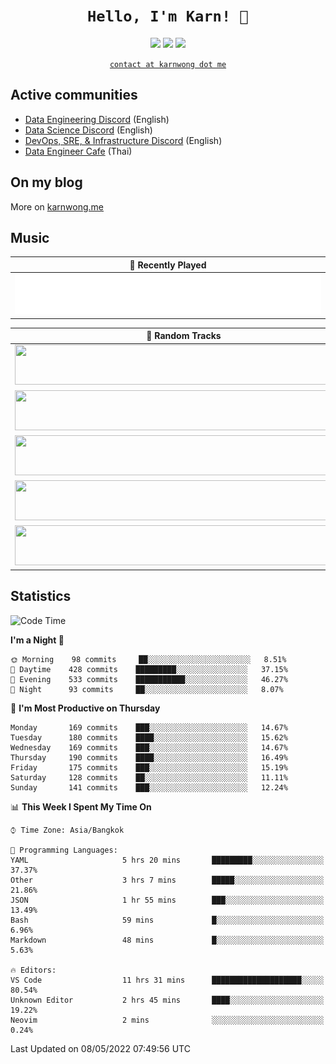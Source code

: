 <h1 align="center"><code>Hello, I'm Karn! 👋</code></h1>

<p align="center">
<a href="https://www.linkedin.com/in/karn-w-7b535b202"><img src="https://img.shields.io/badge/-karn&ndash;w&ndash;7b535b202-0072b1?style=flat&logo=Linkedin&logoColor=white" /></a>
<a href="https://github.com/kahnwong"><img src="https://img.shields.io/badge/-kahnwong-3a3a3a?style=flat&logo=GitHub&logoColor=white" /></a>
<a href="https://www.discord.com"><img src="https://img.shields.io/badge/-kahnwong%237593-5865F2?style=flat&logo=discord&logoColor=white" /></a>
</p>

<p align="center">
<a href="mailto:contact@karnwong.me"><code>contact at karnwong dot me</code></a>
</p>

## Active communities

- [Data Engineering Discord](https://invite.gg/dataengineering) (English)
- [Data Science Discord](https://discord.com/invite/UYNaemm) (English)
- [DevOps, SRE, & Infrastructure Discord](https://discord.com/invite/VEEnHkPzY6) (English)
- [Data Engineer Cafe](https://discuss.dataengineercafe.io) (Thai)

## On my blog

<!-- blog starts -->

<!-- blog ends -->

More on [karnwong.me](https://www.karnwong.me/posts/)

</td><td valign="top" width="33%">

## Music

| 🎵 Recently Played                                                                                                                                                                                                                                |
| ------------------------------------------------------------------------------------------------------------------------------------------------------------------------------------------------------------------------------------------------- |
| <a href="https://raw.githubusercontent.com/kahnwong/subsonic-github-readme/master/output/now-playing.svg"><img src="https://raw.githubusercontent.com/kahnwong/subsonic-github-readme/master/output/now-playing.svg" width="540" height="64"></a> |

<table>
  <thead>
    <tr>
      <th>🔀 Random Tracks</th>
    </tr>
  </thead>
  <tbody>
    <tr>
      <td>
        <a
          href="https://raw.githubusercontent.com/kahnwong/subsonic-github-readme/master/output/random-song-0.svg"
          ><img
            src="https://raw.githubusercontent.com/kahnwong/subsonic-github-readme/master/output/random-song-0.svg"
            width="540"
            height="64"
        /></a>
      </td>
    </tr>
    <tr></tr>
    <!-- hide gray row -->
    <tr>
      <td>
        <a
          href="https://raw.githubusercontent.com/kahnwong/subsonic-github-readme/master/output/random-song-1.svg"
          ><img
            src="https://raw.githubusercontent.com/kahnwong/subsonic-github-readme/master/output/random-song-1.svg"
            width="540"
            height="64"
        /></a>
      </td>
    </tr>
    <tr></tr>
    <!-- hide gray row -->
    <tr>
      <td>
        <a
          href="https://raw.githubusercontent.com/kahnwong/subsonic-github-readme/master/output/random-song-2.svg"
          ><img
            src="https://raw.githubusercontent.com/kahnwong/subsonic-github-readme/master/output/random-song-2.svg"
            width="540"
            height="64"
        /></a>
      </td>
    </tr>
    <tr></tr>
    <!-- hide gray row -->
    <tr>
      <td>
        <a
          href="https://raw.githubusercontent.com/kahnwong/subsonic-github-readme/master/output/random-song-3.svg"
          ><img
            src="https://raw.githubusercontent.com/kahnwong/subsonic-github-readme/master/output/random-song-3.svg"
            width="540"
            height="64"
        /></a>
      </td>
    </tr>
    <tr></tr>
    <!-- hide gray row -->
    <tr>
      <td>
        <a
          href="https://raw.githubusercontent.com/kahnwong/subsonic-github-readme/master/output/random-song-4.svg"
          ><img
            src="https://raw.githubusercontent.com/kahnwong/subsonic-github-readme/master/output/random-song-4.svg"
            width="540"
            height="64"
        /></a>
      </td>
    </tr>
  </tbody>
</table>

## Statistics

<!--START_SECTION:waka-->

![Code Time](http://img.shields.io/badge/Code%20Time-470%20hrs%2050%20mins-blue)

**I'm a Night 🦉**

```text
🌞 Morning    98 commits     ██░░░░░░░░░░░░░░░░░░░░░░░   8.51%
🌆 Daytime    428 commits    █████████░░░░░░░░░░░░░░░░   37.15%
🌃 Evening    533 commits    ███████████░░░░░░░░░░░░░░   46.27%
🌙 Night      93 commits     ██░░░░░░░░░░░░░░░░░░░░░░░   8.07%

```

📅 **I'm Most Productive on Thursday**

```text
Monday       169 commits    ███░░░░░░░░░░░░░░░░░░░░░░   14.67%
Tuesday      180 commits    ████░░░░░░░░░░░░░░░░░░░░░   15.62%
Wednesday    169 commits    ███░░░░░░░░░░░░░░░░░░░░░░   14.67%
Thursday     190 commits    ████░░░░░░░░░░░░░░░░░░░░░   16.49%
Friday       175 commits    ███░░░░░░░░░░░░░░░░░░░░░░   15.19%
Saturday     128 commits    ██░░░░░░░░░░░░░░░░░░░░░░░   11.11%
Sunday       141 commits    ███░░░░░░░░░░░░░░░░░░░░░░   12.24%

```

📊 **This Week I Spent My Time On**

```text
⌚︎ Time Zone: Asia/Bangkok

💬 Programming Languages:
YAML                     5 hrs 20 mins       █████████░░░░░░░░░░░░░░░░   37.37%
Other                    3 hrs 7 mins        █████░░░░░░░░░░░░░░░░░░░░   21.86%
JSON                     1 hr 55 mins        ███░░░░░░░░░░░░░░░░░░░░░░   13.49%
Bash                     59 mins             █░░░░░░░░░░░░░░░░░░░░░░░░   6.96%
Markdown                 48 mins             █░░░░░░░░░░░░░░░░░░░░░░░░   5.63%

🔥 Editors:
VS Code                  11 hrs 31 mins      ████████████████████░░░░░   80.54%
Unknown Editor           2 hrs 45 mins       ████░░░░░░░░░░░░░░░░░░░░░   19.22%
Neovim                   2 mins              ░░░░░░░░░░░░░░░░░░░░░░░░░   0.24%

```

Last Updated on 08/05/2022 07:49:56 UTC

<!--END_SECTION:waka-->

<!-- ## Languages

![Python](https://img.shields.io/badge/python-3670A0?style=for-the-badge&logo=python&logoColor=ffdd54)
![Shell Script](https://img.shields.io/badge/shell_script-%23121011.svg?style=for-the-badge&logo=gnu-bash&logoColor=white)

## DevOps / SRE

![Docker](https://img.shields.io/badge/docker-%230db7ed.svg?style=for-the-badge&logo=docker&logoColor=white)
![Terraform](https://img.shields.io/badge/terraform-%235835CC.svg?style=for-the-badge&logo=terraform&logoColor=white)
![CI/CD](https://img.shields.io/badge/GitHub_Actions-2088FF?style=for-the-badge&logo=github-actions&logoColor=white)
![Dependabot](https://img.shields.io/badge/dependabot-025E8C?style=for-the-badge&logo=dependabot&logoColor=white)
![Grafana](https://img.shields.io/badge/Grafana-F46800?style=for-the-badge&logo=grafana&logoColor=white)
![New Relic](https://img.shields.io/badge/New%20Relic-008C99?style=for-the-badge&logo=newrelic&logoColor=white)

## Data Engineering

![Dagster](https://img.shields.io/badge/dagster-task_orchestrator-%231C6FE2.svg?&style=for-the-badge&logoColor=white)
![Spark](https://img.shields.io/badge/apache%20spark-transformation-%23E25A1C.svg?&style=for-the-badge&logo=apache%20spark&logoColor=white)
![Data lake](https://img.shields.io/badge/aws_s3-data_lake-%23FF9900?style=for-the-badge&logo=amazons3&logoColor=white)

### Databases

![Postgres](https://img.shields.io/badge/postgres-%23336791.svg?&style=for-the-badge&logo=postgresql&logoColor=white)
![AmazonDynamoDB](https://img.shields.io/badge/DynamoDB-4053D6?style=for-the-badge&logo=Amazon%20DynamoDB&logoColor=white)
![BigQuery](https://img.shields.io/badge/BigQuery-%234285F4?style=for-the-badge&logoColor=white&logo=google-cloud)
![MongoDB](https://img.shields.io/badge/mongodb-%2347A248.svg?&style=for-the-badge&logo=mongodb&logoColor=white)

## DS & ML

![Pandas](https://img.shields.io/badge/pandas-%23150458.svg?style=for-the-badge&logo=pandas&logoColor=white)
![NumPy](https://img.shields.io/badge/numpy-%23013243.svg?style=for-the-badge&logo=numpy&logoColor=white)
![scikit-learn](https://img.shields.io/badge/scikit--learn-%23F7931E.svg?style=for-the-badge&logo=scikit-learn&logoColor=white)
![Spark](https://img.shields.io/badge/apache_spark-%23E25A1C.svg?&style=for-the-badge&logo=apache%20spark&logoColor=white)
![QGIS](https://img.shields.io/static/v1?style=for-the-badge&message=Qgis&color=589632&logo=Qgis&logoColor=FFFFFF&label=)

## Cloud

![AWS](https://img.shields.io/badge/AWS-%23FF9900.svg?style=for-the-badge&logo=amazon-aws&logoColor=white)
![DigitalOcean](https://img.shields.io/badge/DigitalOcean-%230167ff.svg?style=for-the-badge&logo=digitalOcean&logoColor=white)
![Google Cloud](https://img.shields.io/badge/GoogleCloud-%234285F4.svg?style=for-the-badge&logo=google-cloud&logoColor=white)
![Cloudflare](https://img.shields.io/badge/Cloudflare-F38020?style=for-the-badge&logo=Cloudflare&logoColor=white)

## Work Setup

![Visual Studio Code](https://img.shields.io/badge/vscode-0078d7.svg?style=for-the-badge&logo=visual-studio-code&logoColor=white)
![Jupyter Notebook](https://img.shields.io/badge/jupyter-F37626.svg?style=for-the-badge&logo=jupyter&logoColor=white)
![Neovim](https://img.shields.io/badge/NeoVim-%2357A143.svg?&style=for-the-badge&logo=neovim&logoColor=white)

## Workstation

![CPU](https://img.shields.io/badge/AMD-Ryzen_3_3600-ED1C24?style=for-the-badge&logo=amd&logoColor=white)
![GPU](https://img.shields.io/badge/NVIDIA-GTX1060_6GB-76B900?style=for-the-badge&logo=nvidia&logoColor=white)
![Laptop](https://img.shields.io/badge/Apple-MacBook%20Air%20M1-999999?style=for-the-badge&logo=apple&logoColor=white)
![Homelab](https://img.shields.io/badge/NUC-homelab-007DB8?style=for-the-badge&logo=intel&logoColor=white) -->
